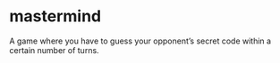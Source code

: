 # mastermind
A game where you have to guess your opponent’s secret code within a certain number of turns.
